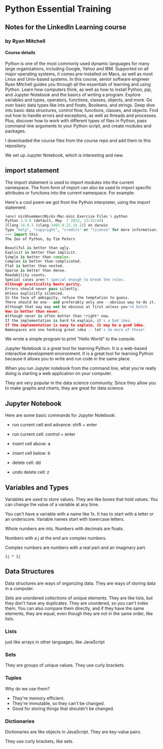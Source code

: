 # Python Essential Training

## Notes for the LinkedIn Learning course

### by Ryan Mitchell

#### Course details

Python is one of the most commonly used dynamic languages for many large organizations, including Google, Yahoo and IBM. Supported on all major operating systems, it comes pre-installed on Macs, as well as most Linux and Unix-based systems. In this course, senior software engineer Ryan Mitchell guides you through all the essentials of learning and using Python. Learn how computers think, as well as how to install Python, pip, and Jupyter Notebook and the basics of writing a program. Explore variables and types, operators, functions, classes, objects, and more. Go over basic data types like ints and floats, Booleans, and strings. Deep dive into basic data structures, control flow, functions, classes, and objects. Find out how to handle errors and exceptions, as well as threads and processes. Plus, discover how to work with different types of files in Python, pass command-line arguments to your Python script, and create modules and packages.

I downloaded the course files from the course repo and add them to this repository.

We set up Jupyter Notebook, which is interesting and new.

## import statement

The import statement is used to import modules into the current namespace. The from form of import can also be used to import specific attributes or functions into the current namespace. For example:

Here's a cool poem we got from the Python interpreter, using the import statement:

```python
(env) nickhuemmer@Nicks-Mac-mini Exercise Files % python
Python 3.9.6 (default, May  7 2023, 23:32:44)
[Clang 14.0.3 (clang-1403.0.22.14.1)] on darwin
Type "help", "copyright", "credits" or "license" for more information.
>>> import this
The Zen of Python, by Tim Peters

Beautiful is better than ugly.
Explicit is better than implicit.
Simple is better than complex.
Complex is better than complicated.
Flat is better than nested.
Sparse is better than dense.
Readability counts.
Special cases aren't special enough to break the rules.
Although practicality beats purity.
Errors should never pass silently.
Unless explicitly silenced.
In the face of ambiguity, refuse the temptation to guess.
There should be one-- and preferably only one --obvious way to do it.
Although that way may not be obvious at first unless you're Dutch.
Now is better than never.
Although never is often better than *right* now.
If the implementation is hard to explain, it's a bad idea.
If the implementation is easy to explain, it may be a good idea.
Namespaces are one honking great idea -- let's do more of those!
```

We wrote a simple program to print "Hello World" to the console.

Jupyter Notebook is a great tool for learning Python. It is a web-based interactive development environment. It is a great tool for learning Python because it allows you to write and run code in the same place.

When you run Jupyter notebook from the command line, what you're really doing is starting a web application on your computer.

They are very popular in the data science community. Since they allow you to make graphs and charts, they are great for data science.

## Jupyter Notebook

Here are some basic commands for Jupyter Notebook:

- run current cell and advance: shift + enter

- run current cell: control + enter

- insert cell above: a

- insert cell below: b

- delete cell: dd

- undo delete cell: z

## Variables and Types

Variables are used to store values. They are like boxes that hold values. You can change the value of a variable at any time.

You can't have a variable with a name like 1x. It has to start with a letter or an underscore.
Variable names start with lowercase letters.

Whole numbers are ints. Numbers with decimals are floats.

Numbers with a j at the end are complex numbers.

Complex numbers are numbers with a real part and an imaginary part.

```
1j * 1j
```

## Data Structures

Data structures are ways of organizing data. They are ways of storing data in a computer.

Sets are unordered collections of unique elements. They are like lists, but they don't have any duplicates. They are unordered, so you can't index them. You can also compare them directly, and if they have the same elements, they are equal, even though they are not in the same order, like lists.

### Lists

just like arrays in other languages, like JavaScript

### Sets

They are groups of unique values. They use curly brackets.

### Tuples

Why do we use them?

- They're memory efficient.
- They're immutable, so they can't be changed.
- Good for storing things that shouldn't be changed.

### Dictionaries

Dictionaries are like objects in JavaScript. They are key-value pairs.

They use curly brackets, like sets.


